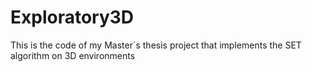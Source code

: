 # Exploratory3D
This is the code of my Master´s thesis project that implements the SET algorithm on 3D environments
